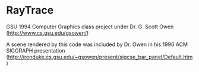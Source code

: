 RayTrace
========

GSU 1994 Computer Graphics class project under Dr. G. Scott Owen (http://www.cs.gsu.edu/gsowen/)

A scene rendered by this code was included by Dr. Owen in his 1996 ACM SIGGRAPH presentation (http://ironduke.cs.gsu.edu/~gsowen/present/sigcse_bar_panel/Default.htm)
